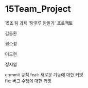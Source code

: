 # 15Team_Project
15조 팀 과제 '탕후루 만들기' 프로젝트

김동환

권순성

이도현

정지엽

commit 규칙
feat: 새로운 기능에 대한 커밋  
fix: 버그 수정에 대한 커밋 
